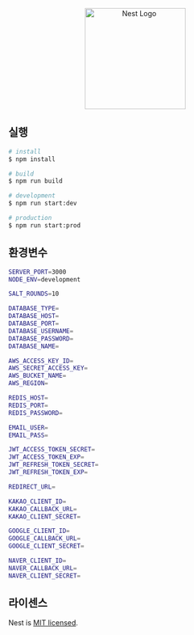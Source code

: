 <p align="center">
  <a href="http://nestjs.com/" target="blank"><img src="https://nestjs.com/img/logo-small.svg" width="200" alt="Nest Logo" /></a>
</p>


## 실행

```bash
# install
$ npm install

# build
$ npm run build

# development
$ npm run start:dev

# production
$ npm run start:prod
```

## 환경변수

```bash
SERVER_PORT=3000
NODE_ENV=development

SALT_ROUNDS=10

DATABASE_TYPE=
DATABASE_HOST=
DATABASE_PORT=
DATABASE_USERNAME=
DATABASE_PASSWORD=
DATABASE_NAME=

AWS_ACCESS_KEY_ID=
AWS_SECRET_ACCESS_KEY=
AWS_BUCKET_NAME=
AWS_REGION=

REDIS_HOST=
REDIS_PORT=
REDIS_PASSWORD=

EMAIL_USER=
EMAIL_PASS=

JWT_ACCESS_TOKEN_SECRET=
JWT_ACCESS_TOKEN_EXP=
JWT_REFRESH_TOKEN_SECRET=
JWT_REFRESH_TOKEN_EXP=

REDIRECT_URL=

KAKAO_CLIENT_ID=
KAKAO_CALLBACK_URL=
KAKAO_CLIENT_SECRET=

GOOGLE_CLIENT_ID=
GOOGLE_CALLBACK_URL=
GOOGLE_CLIENT_SECRET=

NAVER_CLIENT_ID=
NAVER_CALLBACK_URL=
NAVER_CLIENT_SECRET=
```

## 라이센스

Nest is [MIT licensed](LICENSE).
